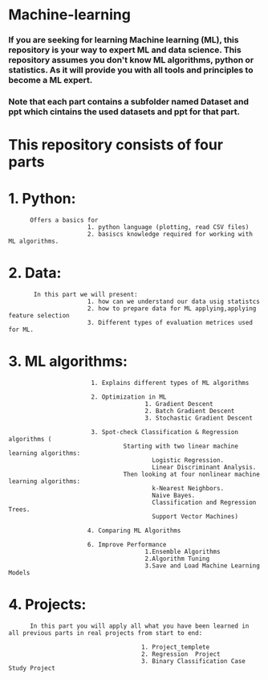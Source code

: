 # Machine-learning
### If you are seeking for learning Machine learning (ML), this repository is your way to expert ML and data science. This repository assumes you don't know ML algorithms, python or statistics. As it will provide you with all tools and principles to become a ML expert. 

### Note that each part contains a subfolder named Dataset and ppt which cintains the used datasets and ppt for that part.

# This repository consists of four parts

  # 1.  Python: 
                          
          Offers a basics for 
                          1. python language (plotting, read CSV files)
                          2. basiscs knowledge required for working with ML algorithms.


  # 2.  Data: 
  
           In this part we will present:
                          1. how can we understand our data usig statistcs
                          2. how to prepare data for ML applying,applying feature selection 
                          3. Different types of evaluation metrices used for ML.


  # 3.  ML algorithms: 
                           
                           1. Explains different types of ML algorithms
                           
                           2. Optimization in ML
                                          1. Gradient Descent
                                          2. Batch Gradient Descent
                                          3. Stochastic Gradient Descent
                           
                           3. Spot-check Classification & Regression algorithms (
                                    Starting with two linear machine learning algorithms:
                                            Logistic Regression.
                                            Linear Discriminant Analysis.
                                    Then looking at four nonlinear machine learning algorithms:
                                            k-Nearest Neighbors.
                                            Naive Bayes.
                                            Classification and Regression Trees.
                                            Support Vector Machines)
                                                    
                          4. Comparing ML Algorithms      
                                     
                          6. Improve Performance
                                          1.Ensemble Algorithms
                                          2.Algorithm Tuning
                                          3.Save and Load Machine Learning Models


  # 4.  Projects: 
          
          In this part you will apply all what you have been learned in all previous parts in real projects from start to end:
          
                                         1. Project_templete
                                         2. Regression  Project
                                         3. Binary Classification Case Study Project

